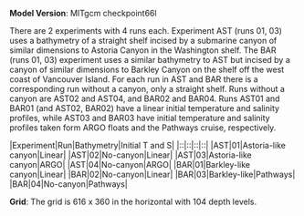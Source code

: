 **Model Version**: MITgcm checkpoint66l

There are 2 experiments with 4 runs each. Experiment AST (runs 01, 03) uses a bathymetry of a straight shelf incised by a submarine canyon of similar dimensions to
Astoria Canyon in the Washington shelf. The BAR (runs 01, 03) experiment uses a similar bathymetry to AST but incised by a canyon of similar dimensions to Barkley Canyon
on the shelf off the west coast of Vancouver Island. For each run in AST and BAR there is a corresponding run without a canyon, only a straight shelf. Runs without
a canyon are AST02 and AST04, and BAR02 and BAR04. Runs AST01 and BAR01 (and AST02, BAR02) have a linear initial temperature and salinity profiles, while AST03 and BAR03
have initial temperature and salinity profiles taken form ARGO floats and the Pathways cruise, respectively.

|Experiment|Run|Bathymetry|Initial T and S|
|::|::|::|::|
|AST|01|Astoria-like canyon|Linear|
|AST|02|No-canyon|Linear|
|AST|03|Astoria-like canyon|ARGO|
|AST|04|No-canyon|ARGO|
|BAR|01|Barkley-like canyon|Linear|
|BAR|02|No-canyon|Linear|
|BAR|03|Barkley-like|Pathways|
|BAR|04|No-canyon|Pathways|

**Grid**:
The grid is 616 x 360 in the horizontal with 104 depth levels.
 
